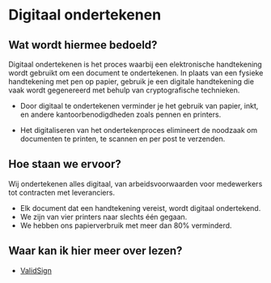 # Digitaal ondertekenen

## Wat wordt hiermee bedoeld?
Digitaal ondertekenen is het proces waarbij een elektronische handtekening wordt gebruikt om een document te ondertekenen. In plaats van een fysieke handtekening met pen op papier, gebruik je een digitale handtekening die vaak wordt gegenereerd met behulp van cryptografische technieken.

- Door digitaal te ondertekenen verminder je het gebruik van papier, inkt, en andere kantoorbenodigdheden zoals pennen en printers.

- Het digitaliseren van het ondertekenproces elimineert de noodzaak om documenten te printen, te scannen en per post te verzenden.

## Hoe staan we ervoor?
Wij ondertekenen alles digitaal, van arbeidsvoorwaarden voor medewerkers tot contracten met leveranciers.

- Elk document dat een handtekening vereist, wordt digitaal ondertekend.
- We zijn van vier printers naar slechts één gegaan.
- We hebben ons papierverbruik met meer dan 80% verminderd.

## Waar kan ik hier meer over lezen?
- <a href="https://www.validsign.eu/">ValidSign</a>







